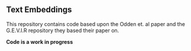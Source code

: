 ## Text Embeddings
This repository contains code based upon the Odden et. al paper and the G.E.V.I.R repository they based their paper on.

**Code is a work in progress**
